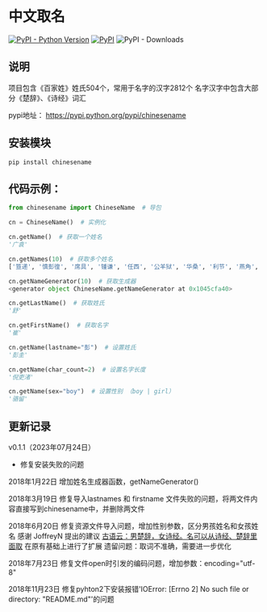 # 中文取名
[![PyPI - Python Version](https://img.shields.io/pypi/pyversions/chinesename)](https://pypi.org/project/chinesename)
[![PyPI](https://img.shields.io/pypi/v/chinesename.svg)](https://pypi.org/project/chinesename/)
![PyPI - Downloads](https://img.shields.io/pypi/dm/chinesename.svg)

## 说明

项目包含《百家姓》姓氏504个，常用于名字的汉字2812个
名字汉字中包含大部分《楚辞》、《诗经》词汇

pypi地址： https://pypi.python.org/pypi/chinesename

## 安装模块

```
pip install chinesename
```

## 代码示例：

```python
from chinesename import ChineseName  # 导包

cn = ChineseName()  # 实例化

cn.getName()  # 获取一个姓名
'广袁'

cn.getNames(10)  # 获取多个姓名
['笪递', '慎彭徨', '席具', '锺谦', '任西', '公羊狱', '华桑', '利节', '燕角', '任彪']

cn.getNameGenerator(10)  # 获取生成器
<generator object ChineseName.getNameGenerator at 0x1045cfa40>

cn.getLastName()  # 获取姓氏
'舒'

cn.getFirstName()  # 获取名字
'崔'

cn.getName(lastname="彭")  # 设置姓氏
'彭圭'

cn.getName(char_count=2)  # 设置名字长度
'倪吏渚'

cn.getName(sex="boy")  # 设置性别 （boy | girl）
'骆留'

```

## 更新记录

v0.1.1（2023年07月24日）
- 修复安装失败的问题

2018年1月22日 增加姓名生成器函数，getNameGenerator()


2018年3月19日 修复导入lastnames 和 firstname 文件失败的问题，将两文件内容直接写到chinesename中，并删除两文件


2018年6月20日 修复资源文件导入问题，增加性别参数，区分男孩姓名和女孩姓名
感谢 JoffreyN 提出的建议 [古语云：男楚辞，女诗经。名可以从诗经、楚辞里面取](https://github.com/mouday/chinesename/issues/2)
在原有基础上进行了扩展
遗留问题：取词不准确，需要进一步优化


2018年7月23日 修复文件open时引发的编码问题，增加参数：encoding="utf-8"

2018年11月23日 修复pyhton2下安装报错'IOError: [Errno 2] No such file or directory: "README.md"'的问题